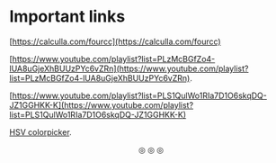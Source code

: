 # Important links

[https://calculla.com/fourcc](https://calculla.com/fourcc)

[https://www.youtube.com/playlist?list=PLzMcBGfZo4-lUA8uGjeXhBUUzPYc6vZRn](https://www.youtube.com/playlist?list=PLzMcBGfZo4-lUA8uGjeXhBUUzPYc6vZRn).

[https://www.youtube.com/playlist?list=PLS1QulWo1RIa7D1O6skqDQ-JZ1GGHKK-K](https://www.youtube.com/playlist?list=PLS1QulWo1RIa7D1O6skqDQ-JZ1GGHKK-K)

[HSV colorpicker](https://colorpicker.me/#3a696b).

<p align="center">
&#9678; &#9678; &#9678;
</p>
